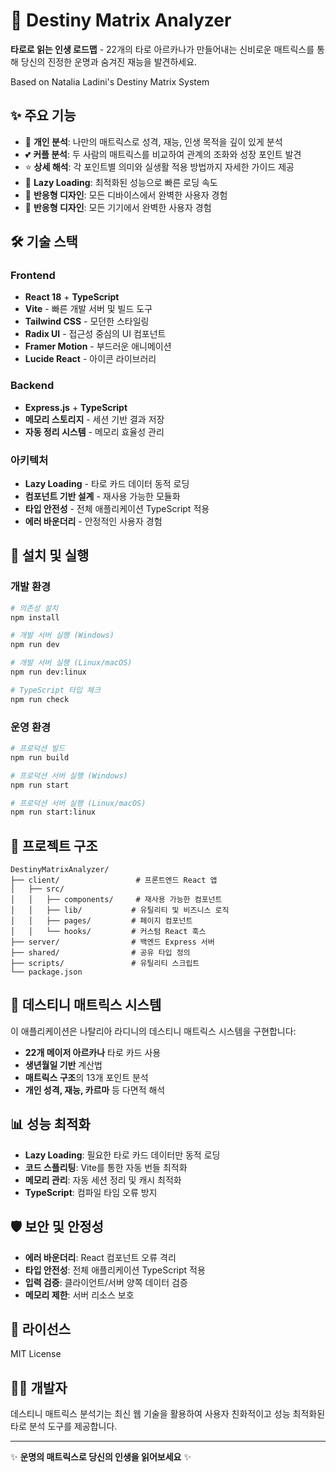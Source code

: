 # 🌟 Destiny Matrix Analyzer

**타로로 읽는 인생 로드맵** - 22개의 타로 아르카나가 만들어내는 신비로운 매트릭스를 통해 당신의 진정한 운명과 숨겨진 재능을 발견하세요.

Based on Natalia Ladini's Destiny Matrix System

## ✨ 주요 기능

- 🔮 **개인 분석**: 나만의 매트릭스로 성격, 재능, 인생 목적을 깊이 있게 분석
- 💕 **커플 분석**: 두 사람의 매트릭스를 비교하여 관계의 조화와 성장 포인트 발견
- ⭐ **상세 해석**: 각 포인트별 의미와 실생활 적용 방법까지 자세한 가이드 제공
- 🚀 **Lazy Loading**: 최적화된 성능으로 빠른 로딩 속도
- 📱 **반응형 디자인**: 모든 디바이스에서 완벽한 사용자 경험
- 📱 **반응형 디자인**: 모든 기기에서 완벽한 사용자 경험

## 🛠️ 기술 스택

### Frontend
- **React 18** + **TypeScript**
- **Vite** - 빠른 개발 서버 및 빌드 도구
- **Tailwind CSS** - 모던한 스타일링
- **Radix UI** - 접근성 중심의 UI 컴포넌트
- **Framer Motion** - 부드러운 애니메이션
- **Lucide React** - 아이콘 라이브러리

### Backend
- **Express.js** + **TypeScript**
- **메모리 스토리지** - 세션 기반 결과 저장
- **자동 정리 시스템** - 메모리 효율성 관리

### 아키텍처
- **Lazy Loading** - 타로 카드 데이터 동적 로딩
- **컴포넌트 기반 설계** - 재사용 가능한 모듈화
- **타입 안전성** - 전체 애플리케이션 TypeScript 적용
- **에러 바운더리** - 안정적인 사용자 경험

## 🚀 설치 및 실행

### 개발 환경

```bash
# 의존성 설치
npm install

# 개발 서버 실행 (Windows)
npm run dev

# 개발 서버 실행 (Linux/macOS)
npm run dev:linux

# TypeScript 타입 체크
npm run check
```

### 운영 환경

```bash
# 프로덕션 빌드
npm run build

# 프로덕션 서버 실행 (Windows)
npm run start

# 프로덕션 서버 실행 (Linux/macOS)
npm run start:linux
```

## 📁 프로젝트 구조

```
DestinyMatrixAnalyzer/
├── client/                 # 프론트엔드 React 앱
│   ├── src/
│   │   ├── components/     # 재사용 가능한 컴포넌트
│   │   ├── lib/           # 유틸리티 및 비즈니스 로직
│   │   ├── pages/         # 페이지 컴포넌트
│   │   └── hooks/         # 커스텀 React 훅스
├── server/                # 백엔드 Express 서버
├── shared/                # 공유 타입 정의
├── scripts/               # 유틸리티 스크립트
└── package.json
```

## 🔮 데스티니 매트릭스 시스템

이 애플리케이션은 나탈리아 라디니의 데스티니 매트릭스 시스템을 구현합니다:

- **22개 메이저 아르카나** 타로 카드 사용
- **생년월일 기반** 계산법
- **매트릭스 구조**의 13개 포인트 분석
- **개인 성격, 재능, 카르마** 등 다면적 해석

## 📊 성능 최적화

- **Lazy Loading**: 필요한 타로 카드 데이터만 동적 로딩
- **코드 스플리팅**: Vite를 통한 자동 번들 최적화
- **메모리 관리**: 자동 세션 정리 및 캐시 최적화
- **TypeScript**: 컴파일 타임 오류 방지

## 🛡️ 보안 및 안정성

- **에러 바운더리**: React 컴포넌트 오류 격리
- **타입 안전성**: 전체 애플리케이션 TypeScript 적용
- **입력 검증**: 클라이언트/서버 양쪽 데이터 검증
- **메모리 제한**: 서버 리소스 보호

## 📜 라이선스

MIT License

## 👨‍💻 개발자

데스티니 매트릭스 분석기는 최신 웹 기술을 활용하여 사용자 친화적이고 성능 최적화된 타로 분석 도구를 제공합니다.

---

✨ **운명의 매트릭스로 당신의 인생을 읽어보세요** ✨
